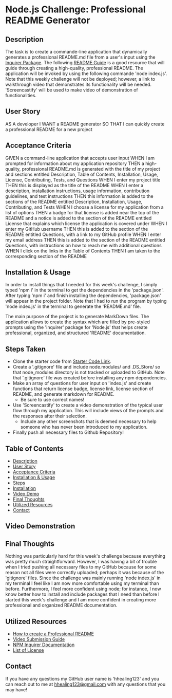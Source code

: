 # Node.js Challenge: Professional README Generator

## Description
The task is to create a commande-line application that dynamically generates a professional README.md file from a user's input using the [Inquirer Package](https://www.npmjs.com/package/inquirer). The following [README Guide](https://coding-boot-camp.github.io/full-stack/github/professional-readme-guide) is a good resource that will guide through creating a high-quality, professional README. The application will be invoked by using the following commande 'node index.js'. Note that this weekly challenge will not be deployed; however, a link to walkthrough video that demonstrates its functionality will be needed. 'Screencastify' will be used to make video of demonstration of functionalities.

## User Story
AS A developer
I WANT a README generator
SO THAT I can quickly create a professional README for a new project

## Acceptance Criteria
GIVEN a command-line application that accepts user input
WHEN I am prompted for information about my application repository
THEN a high-quality, professional README.md is generated with the title of my project and sections entitled Description, Table of Contents, Installation, Usage, License, Contributing, Tests, and Questions
WHEN I enter my project title
THEN this is displayed as the title of the README
WHEN I enter a description, installation instructions, usage information, contribution guidelines, and test instructions
THEN this information is added to the sections of the README entitled Description, Installation, Usage, Contributing, and Tests
WHEN I choose a license for my application from a list of options
THEN a badge for that license is added near the top of the README and a notice is added to the section of the README entitled License that explains which license the application is covered under
WHEN I enter my GitHub username
THEN this is added to the section of the README entitled Questions, with a link to my GitHub profile
WHEN I enter my email address
THEN this is added to the section of the README entitled Questions, with instructions on how to reach me with additional questions
WHEN I click on the links in the Table of Contents
THEN I am taken to the corresponding section of the README

## Installation & Usage
In order to install things that I needed for this week's challenge, I simply typed 'npm i' in the terminal to get the dependencies in the 'package.json'. After typing 'npm i' and finish installing the dependencies, 'package.json' will appear in the project folder. Note that I had to run the program by typing 'node index.js' in the terminal to generate the 'README.md' file.

The main purpose of the project is to generate MarkDown files. The application allows to create the syntax which are filled by pre-styled prompts using the 'inquirer' package for 'Node.js' that helps create professional, organized, and structured 'README' documentation.

## Steps Taken
* Clone the starter code from [Starter Code Link](https://github.com/coding-boot-camp/potential-enigma.git).
* Create a '.gitignore' file and include node.modules/ and .DS_Store/ so that node_modules directory is not tracked or uploaded to GitHub. Note that '.gitignore' file was created before installing any npm dependencies.
* Make an array of questions for user input on 'index.js' and create functions that return license badge, license link, license section of README, and generate markdown for README.
    * Be sure to use correct names!
* Use 'Screencastify' to create a video demonstration of the typical user flow through my application. This will include views of the prompts and the responses after their selection.
    * Include any other screenshots that is deemed necessary to help someone who has never been introduced to my application.
* Finally push all necessary files to Github Repository!

## Table of Contents
* [Description](#description)
* [User Story](#user-story)
* [Acceptance Criteria](#acceptance-criteria)
* [Installation & Usage](#installation--usage)
* [Steps](#steps-taken)
* [Installation](#installation)
* [Video Demo](#video-demonstration)
* [Final Thoughts](#final-thoughts)
* [Utilized Resources](#utilized-resources)
* [Contact](#contact)

## Video Demonstration 

## Final Thoughts
Nothing was particularly hard for this week's challenge because everything was pretty much straightforward. However, I was having a bit of trouble when I tried pushing all necessary files to my GitHub because for some reason not all files were correctly uploaded; perhaps it was because of the 'gitignore' files. Since the challenge was mainly running 'node index.js' in my terminal I feel like I am now more comfortable using my terminal than before. Furthermore, I feel more confident using node; for instance, I now know better how to install and include packages that I need than before I started this week's challenge and I am more confident in creating more professional and organized README documentation.

## Utilized Resources
* [How to create a Professional README](https://coding-boot-camp.github.io/full-stack/github/professional-readme-guide)
* [Video Submission Guide](https://coding-boot-camp.github.io/full-stack/computer-literacy/video-submission-guide)
* [NPM Inquirer Documentation](https://www.npmjs.com/package/inquirer)
* [List of License](https://docs.github.com/en/repositories/managing-your-repositorys-settings-and-features/customizing-your-repository/licensing-a-repository)

## Contact
If you have any questions my GitHub user name is 'hhealing123' and you can reach out to me at hhealing123@gmail.com with any questions that you may have!